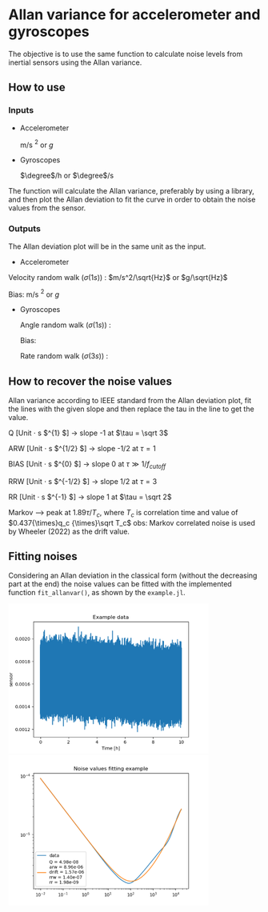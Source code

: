 # Allan variance for accelerometer and gyroscopes

The objective is to use the same function to calculate noise levels from inertial sensors using the Allan variance.

## How to use



### Inputs


- Accelerometer
 
    m/s $^2$ or $g$

- Gyroscopes

    $\degree$/h or $\degree$/s
  
The function will calculate the Allan  variance, preferably by using a library, and then plot the Allan deviation to fit the curve in order to obtain the noise values from the sensor.

### Outputs
The Allan deviation plot will be in the same unit as the input.
<!-- TODO: introduce the convertion function from unit/s^2 to acc_unit/s or gyro_unit/h -->

- Accelerometer
<!-- TODO: correct accelerometer units according to convertion function -->
  
  Velocity random walk $(\sigma(1s))$ : $m/s^2/\sqrt{Hz}$ or $g/\sqrt{Hz}$
  
  Bias: m/s $^2$ or $g$

  <!-- Acceleration random walk:  -->
  

- Gyroscopes
  <!-- TODO: add gyroscope noise units -->
  Angle random walk $(\sigma(1s))$ :

  Bias:

  Rate random walk $(\sigma(3s))$ :
  

## How to recover the noise values

Allan variance according to IEEE standard
from the Allan deviation plot, fit the lines with the given
slope and then replace the tau in the line to get the value.

Q [Unit $\cdot$ s $^{1} $]		→ slope -1 	at $\tau = \sqrt 3$

ARW	[Unit $\cdot$ s $^{1/2} $]	→ slope -1/2 	at $\tau = 1$

BIAS [Unit $\cdot$ s $^{0} $]	→ slope 0    	at $\tau \gg 1/f_{cutoff}$

RRW	[Unit $\cdot$ s $^{-1/2} $]	→ slope 1/2 	at $\tau = 3$

RR [Unit $\cdot$ s $^{-1} $]		→ slope 1 	at $\tau = \sqrt 2$

Markov  --> peak at $1.89 \tau / T_c$, where $T_c$ is correlation time and value of $0.437{\times}q_c {\times}\sqrt T_c$
obs: Markov correlated noise is used by Wheeler (2022) as the drift value.

## Fitting noises

Considering an Allan deviation in the classical form (without the decreasing part at the end) the noise values can be fitted with the implemented function `fit_allanvar()`, as shown by the `example.jl`.

![image](images/example_data.png)
![image](images/example_allan_fit.png)